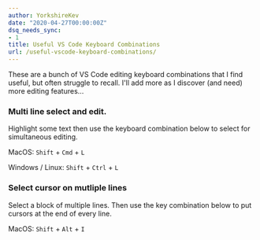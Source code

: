 ```yaml
---
author: YorkshireKev
date: "2020-04-27T00:00:00Z"
dsq_needs_sync:
- 1
title: Useful VS Code Keyboard Combinations
url: /useful-vscode-keyboard-combinations/
---
```

These are a bunch of VS Code editing keyboard combinations that I find useful, but often struggle to recall. I'll add more as I discover (and need) more editing features...

### Multi line select and edit. ###
Highlight some text then use the keyboard combination below to select for simultaneous editing.
<p>MacOS: <code class="highlight">Shift</code> +
<code class="highlight">Cmd</code> +
<code class="highlight">L</code></p>

<p>Windows / Linux:  <code class="highlight">Shift</code> +
<code class="highlight">Ctrl</code> +
<code class="highlight">L</code></p>

### Select cursor on mutliple lines ###
Select a block of multiple lines. Then use the key combination below to put cursors at the end of every line.
<p>MacOS: <code class="highlight">Shift</code> +
<code class="highlight">Alt</code> +
<code class="highlight">I</code></p>
<br>
